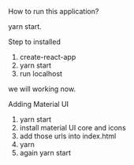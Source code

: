 How to run this application?

yarn start.


Step to installed

1. create-react-app <ProjectName>
2. yarn start
3. run localhost

we will working now.

Adding Material UI

1. yarn start
2. install material UI core and icons
3. add those urls into index.html
4. yarn
5. again yarn start
